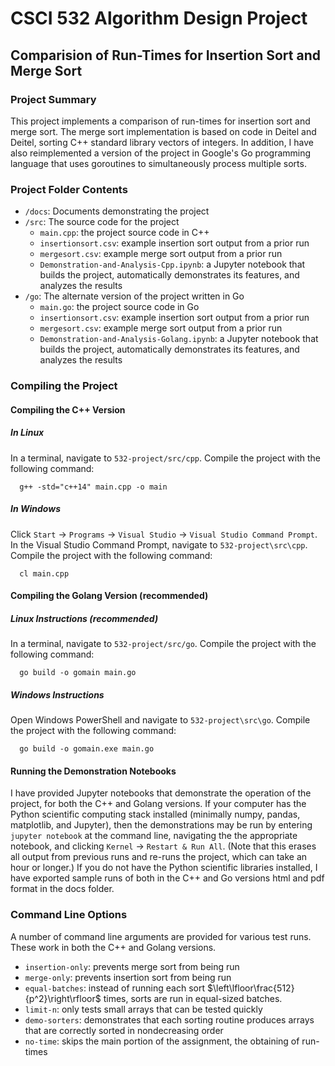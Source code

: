 # CSCI 532 Algorithm Design Project
## Comparision of Run-Times for Insertion Sort and Merge Sort

### Project Summary

This project implements a comparison of run-times for insertion sort and merge sort. The merge sort implementation is based on code in Deitel and Deitel, sorting C++ standard library vectors of integers. In addition, I have also reimplemented a version of the project in Google's Go programming language that uses goroutines to simultaneously process multiple sorts.

### Project Folder Contents

* `/docs`: Documents demonstrating the project
* `/src`: The source code for the project
  - `main.cpp`: the project source code in C++
  - `insertionsort.csv`: example insertion sort output from a prior run
  - `mergesort.csv`: example merge sort output from a prior run
  - `Demonstration-and-Analysis-Cpp.ipynb`: a Jupyter notebook that builds the project, automatically demonstrates its features, and analyzes the results
* `/go`: The alternate version of the project written in Go
  - `main.go`: the project source code in Go
  - `insertionsort.csv`: example insertion sort output from a prior run
  - `mergesort.csv`: example merge sort output from a prior run
  - `Demonstration-and-Analysis-Golang.ipynb`: a Jupyter notebook that builds the project, automatically demonstrates its features, and analyzes the results
  
### Compiling the Project
#### Compiling the C++ Version
##### In Linux

In a terminal, navigate to `532-project/src/cpp`. Compile the project with the following command:

      g++ -std="c++14" main.cpp -o main

##### In Windows
Click `Start` &#8594; `Programs` &#8594; `Visual Studio` &#8594; `Visual Studio Command Prompt`. In the Visual Studio Command Prompt, navigate to `532-project\src\cpp`. Compile the project with the following command:

      cl main.cpp

#### Compiling the Golang Version (recommended)
##### Linux Instructions (recommended)

In a terminal, navigate to `532-project/src/go`. Compile the project with the following command:

      go build -o gomain main.go

##### Windows Instructions

Open Windows PowerShell and navigate to `532-project\src\go`. Compile the project with the following command:

      go build -o gomain.exe main.go

#### Running the Demonstration Notebooks

I have provided Jupyter notebooks that demonstrate the operation of the project, for both the C++ and Golang versions. If your computer has the Python scientific computing stack installed (minimally numpy, pandas, matplotlib, and Jupyter), then the demonstrations may be run by entering `jupyter notebook` at the command line, navigating the the appropriate notebook, and clicking `Kernel` &#8594; `Restart & Run All`. (Note that this erases all output from previous runs and re-runs the project, which can take an hour or longer.) If you do not have the Python scientific libraries installed, I have exported sample runs of both in the C++ and Go versions html and pdf format in the docs folder.

### Command Line Options

A number of command line arguments are provided for various test runs. These work in both the C++ and Golang versions.
* `insertion-only`: prevents merge sort from being run
* `merge-only`: prevents insertion sort from being run
* `equal-batches`: instead of running each sort $\left\lfloor\frac{512}{p^2}\right\rfloor$ times, sorts are run in equal-sized batches.
* `limit-n`: only tests small arrays that can be tested quickly
* `demo-sorters`: demonstrates that each sorting routine produces arrays that are correctly sorted in nondecreasing order
* `no-time`: skips the main portion of the assignment, the obtaining of run-times

